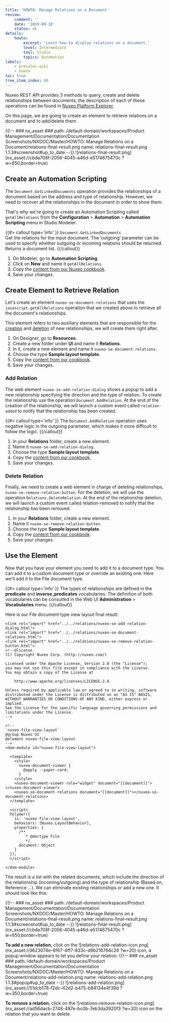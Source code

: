 ```yaml
---
title: 'HOWTO: Manage Relations on a Document'
review:
    comment: ''
    date: '2019-09-18'
    status: ok
details:
    howto:
        excerpt: 'Learn how to display relations on a document.'
        level: Intermediate
        tool: Studio
        topics: Automation
labels:
    - presales-wiki
    - howto
toc: true
tree_item_index: 90
---
```


Nuxeo REST API provides 3 methods to query, create and delete relationships between documents, the description of each of these operations can be found in [Nuxeo Platform Explorer](http://explorer.nuxeo.com/nuxeo/site/distribution/10.10/listOperations).

On this page, we are going to create an element to retrieve relations on a document and to add/delete them.

{{!--     ### nx_asset ###
    path: /default-domain/workspaces/Product Management/Documentation/Documentation Screenshots/NXDOC/Master/HOWTO: Manage Relations on a Document/relations-final-result.png
    name: relations-final-result.png
    1.1.3#screenshot#up_to_date
--}}
![relations-final-result.png](nx_asset://cbda708f-2056-4045-a46d-e5174675470c ?w=650,border=true)

## Create an Automation Scripting

The `Document.GetLinkedDocuments` operation provides the relationships of a document based on the address and type of relationship. However, we need to recover all the relationships in the document in order to show them.

That's why we're going to create an Automation Scripting called `getAllRelations` from the **Configuration** > **Automation** > **Automation Scripting** menu in Studio Modeler.

{{#> callout type='info' }}
`Document.GetLinkedDocuments`</br>
Get the relations for the input document. The ‘outgoing’ parameter can be used to specify whether outgoing or incoming relations should be returned. Returns a document list.
{{/callout}}

1. On Modeler, go to **Automation Scripting**.
1. Click on **New** and name it `getAllRelations`.
1. Copy the [content from our Nuxeo cookbook](https://github.com/nuxeo/nuxeo-studio-community-cookbook/blob/master/modules/nuxeo/related-documents/modeler/getAllRelations.js).
1. Save your changes.

## Create Element to Retrieve Relation

Let's create an element `nuxeo-se-document-relations` that uses the `javascript.getAllRelations` operation that we created above to retrieve all the document's relationships.

This element refers to two auxiliary elements that are responsible for the [creation](#add-relation) and [deletion](#delete-relation) of new relationships, we will create them right after.

1. On Designer, go to **Resources**.
1. Create a new folder under **UI** and name it **Relations**.</br>
1. In it, create a new element and name it `nuxeo-se-document-relations`.
1. Choose the type **Sample layout template**.
1. Copy the [content from our cookbook](https://github.com/nuxeo/nuxeo-studio-community-cookbook/blob/master/modules/nuxeo/related-documents/designer/nuxeo-se-document-relations.html).
1. Save your changes.

### Add Relation

The web element `nuxeo-se-add-relation-dialog` shows a popup to add a new relationship specifying the direction and the type of relation. To create the relationship use the operation `Document.AddRelation`. At the end of the creation of the relationship, we will launch a custom event called `relation-added` to notify that the relationship has been created.

{{#> callout type='info' }}
The `Document.AddRelation` operation uses negative logic in the outgoing parameter, which makes it more difficult to follow the logic.
{{/callout}}

1. In your **Relations** folder, create a new element.
1. Name it `nuxeo-se-add-relation-dialog`.
1. Choose the type **Sample layout template**.
1. Copy the [content from our cookbook](https://github.com/nuxeo/nuxeo-studio-community-cookbook/blob/master/modules/nuxeo/related-documents/designer/nuxeo-se-add-relation-dialog.html).
1. Save your changes.

### Delete Relation

Finally, we need to create a web element in charge of deleting relationships, `nuxeo-se-remove-relation-button`. For the deletion, we will use the operation `Relations.DeleteRelation`. At the end of the relationship deletion, we will launch a custom event called relation-removed to notify that the relationship has been removed.

1. In your **Relations** folder, create a new element.
1. Name it `nuxeo-se-remove-relation-button`.
1. Choose the type **Sample layout template**.
1. Copy the [content from our cookbook](https://github.com/nuxeo/nuxeo-studio-community-cookbook/blob/master/modules/nuxeo/related-documents/designer/nuxeo-se-remove-relation-button.html).
1. Save your changes.

## Use the Element

Now that you have your element you need to add it to a document type. You can add it to a custom document type or override an existing one. Here we'll add it to the File document type.

{{#> callout type='info' }}
The types of relationships are defined in the **predicate** and **inverse_predicates** vocabularies. The definition of both vocabularies can be consulted in the Web UI **Administration** > **Vocabularies** menu.
{{/callout}}

Here is our File document type view layout final result:
```
<link rel="import" href="../../relations/nuxeo-se-add-relation-dialog.html">
<link rel="import" href="../../relations/nuxeo-se-document-relations.html">
<link rel="import" href="../../relations/nuxeo-se-remove-relation-button.html">
<!--@license
(C) Copyright Nuxeo Corp. (http://nuxeo.com/)

Licensed under the Apache License, Version 2.0 (the "License");
you may not use this file except in compliance with the License.
You may obtain a copy of the License at

    http://www.apache.org/licenses/LICENSE-2.0

Unless required by applicable law or agreed to in writing, software
distributed under the License is distributed on an "AS IS" BASIS,
WITHOUT WARRANTIES OR CONDITIONS OF ANY KIND, either express or implied.
See the License for the specific language governing permissions and
limitations under the License.
-->

<!--
`nuxeo-file-view-layout`
@group Nuxeo UI
@element nuxeo-file-view-layout
-->
<dom-module id="nuxeo-file-view-layout">

  <template>
    <style>
      nuxeo-document-viewer {
        @apply --paper-card;
      }
    </style>
    <nuxeo-document-viewer role="widget" document="[[document]]"></nuxeo-document-viewer>
    <nuxeo-se-document-relations document="[[document]]"></nuxeo-se-document-relations>
  </template>

  <script>
  Polymer({
    is: 'nuxeo-file-view-layout',
    behaviors: [Nuxeo.LayoutBehavior],
    properties: {
      /**
         * @doctype File
         */
      document: Object
    }
  });
  </script>

</dom-module>
```

The result is a list with the related documents, which include the direction of the relationship (incoming/outgoing) and the type of relationship (Based on, Reference ...). We can eliminate existing relationships or add a new one. It should look like this:

{{!--     ### nx_asset ###
    path: /default-domain/workspaces/Product Management/Documentation/Documentation Screenshots/NXDOC/Master/HOWTO: Manage Relations on a Document/relations-final-result.png
    name: relations-final-result.png
    1.1.3#screenshot#up_to_date
--}}
![relations-final-result.png](nx_asset://cbda708f-2056-4045-a46d-e5174675470c ?w=650,border=true)

**To add a new relation**, click on the ![relations-add-relation-icon.png](nx_asset://d623074e-6f67-4ff7-833c-d9b216764c26 ?w=20) icon, a popup window appears to let you define your relation:
{{!--     ### nx_asset ###
    path: /default-domain/workspaces/Product Management/Documentation/Documentation Screenshots/NXDOC/Master/HOWTO: Manage Relations on a Document/relations-add-relation.png
    name: relations-add-relation.png
    1.1.3#popup#up_to_date
--}}
![relations-add-relation.png](nx_asset://51dcb178-f2dc-42d2-b475-b84134e4f39d ?w=350,border=true)

**To remove a relation**, click on the ![relations-remove-relation-icon.png](nx_asset://ad56dacb-2748-487e-bc0b-7eb3da3920f3 ?w=20) icon on the relation that you want to delete.
